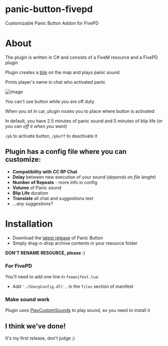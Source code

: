 # panic-button-fivepd
Customizable Panic Button Addon for FivePD

# About
The plugin is written in C# and consists of a FiveM resource and a FivePD plugin

Plugin creates a [blip](https://github.com/DR099H/panic-button-fivepd/assets/147756922/c1091a76-e577-43c1-9669-edee7ad79908) on the map and plays panic sound

Prints player's name in chat who activated panic

![image](https://github.com/DR099H/panic-button-fivepd/assets/147756922/7ee74345-b9cd-44c3-b77f-f231d9dda3fd)


You can't use button while you are off duty

When you sit in car, plugin routes you to place where button is activated

In default, you have 2.5 minutes of panic sound and 5 minutes of blip life (*or you can off it when you want*)

`/pb` to activate button, `/pboff` to deactivate it

Plugin has a config file where you can **customize**:
---
- **Compatibility with CC RP Chat**
- **Delay** between new execution of your sound (*depends on file lenght*)
- **Number of Repeats** - more info in config
- **Volume** of Panic sound
- **Blip Life** duration
- **Translate** all chat and suggestions text
- ...*any suggestions?*

# Installation
- Download the [latest release](https://github.com/DR099H/panic-button-fivepd/releases/latest) of Panic Button
- Simply drag-n-drop archive contents in your resource folder

**DON'T RENAME RESOURCE, please** :)

### For FivePD
You'll need to add one line in `fxmanifest.lua`:

- Add `'./SharpConfig.dll',` in the `files` section of manifest

### Make sound work
Plugin uses [PlayCustomSounds](https://github.com/LondonStudios/PlayCustomSounds) to play sound, so you need to install it

## I think we've done!
It's my first release, don't judge ;)
